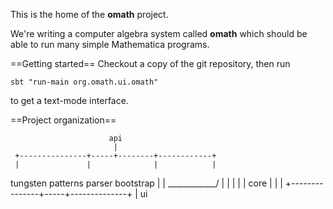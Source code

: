 This is the home of the **omath** project.

We're writing a computer algebra system called **omath** which should be able to run many simple Mathematica programs.

==Getting started==
Checkout a copy of the git repository, then run

    sbt "run-main org.omath.ui.omath"

to get a text-mode interface.

==Project organization==

                          api
                           |
     +---------------+-----+--------+------------+
     |               |              |            |
  tungsten        patterns        parser      bootstrap
     |               |              \____________/
     |               |                    |
     |               |                   core
     |               |                    | 
     +---------------+-----+--------------+
                           |
                           ui
